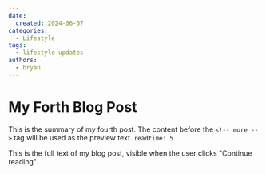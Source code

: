 ```yaml
---
date: 
  created: 2024-06-07
categories:
  - Lifestyle
tags:
  - lifestyle updates
authors:
  - bryan
---
```


# My Forth Blog Post

This is the summary of my fourth post. The content before the `<!-- more -->` tag will be used as the preview text. `readtime: 5`

<!-- more -->

This is the full text of my blog post, visible when the user clicks "Continue reading".